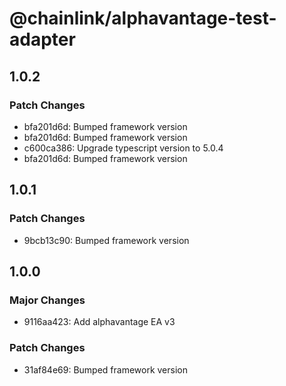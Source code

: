 # @chainlink/alphavantage-test-adapter

## 1.0.2

### Patch Changes

- bfa201d6d: Bumped framework version
- bfa201d6d: Bumped framework version
- c600ca386: Upgrade typescript version to 5.0.4
- bfa201d6d: Bumped framework version

## 1.0.1

### Patch Changes

- 9bcb13c90: Bumped framework version

## 1.0.0

### Major Changes

- 9116aa423: Add alphavantage EA v3

### Patch Changes

- 31af84e69: Bumped framework version
